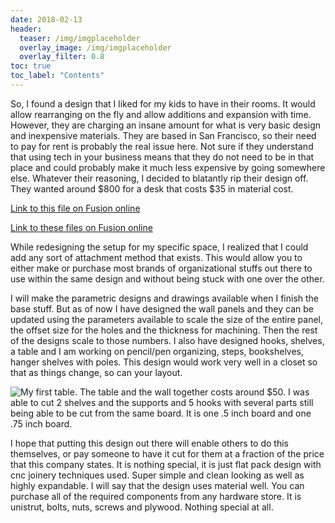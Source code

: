 ```yaml
---
date: 2018-02-13
header:
  teaser: /img/imgplaceholder
  overlay_image: /img/imgplaceholder
  overlay_filter: 0.8
toc: true
toc_label: "Contents"
--- 
```

So, I found a design that I liked for my kids to have in their rooms. It would
allow rearranging on the fly and allow additions and expansion with time.
However, they are charging an insane amount for what is very basic design and
inexpensive materials. They are based in San Francisco, so their need to pay
for rent is probably the real issue here. Not sure if they understand that
using tech in your business means that they do not need to be in that place
and could probably make it much less expensive by going somewhere else.
Whatever their reasoning, I decided to blatantly rip their design off. They
wanted around $800 for a desk that costs $35 in material cost.  

[Link to this file on Fusion online](https://a360.co/2FbSZcC)

[Link to these files on Fusion online](https://a360.co/2FdzCQn)

While redesigning the setup for my specific space, I realized that I could add
any sort of attachment method that exists. This would allow you to either make
or purchase most brands of organizational stuffs out there to use within the
same design and without being stuck with one over the other.

I will make the parametric designs and drawings available when I finish the
base stuff. But as of now I have designed the wall panels and they can be
updated using the parameters available to scale the size of the entire panel,
the offset size for the holes and the thickness for machining. Then the rest
of the designs scale to those numbers. I also have designed hooks, shelves, a
table and I am working on pencil/pen organizing, steps, bookshelves, hanger
shelves with poles. This design would work very well in a closet so that as
things change, so can your layout.

![My first table. The table and the wall together costs around $50. I was able
to cut 2 shelves and the supports and 5 hooks with several parts still being
able to be cut from the same board. It is one .5 inch board and one .75 inch
board.](/img/Table1.jpg)

I hope that putting this design out there will enable others to do this
themselves, or pay someone to have it cut for them at a fraction of the price
that this company states. It is nothing special, it is just flat pack design
with cnc joinery techniques used. Super simple and clean looking as well as
highly expandable. I will say that the design uses material well. You can
purchase all of the required components from any hardware store. It is
unistrut, bolts, nuts, screws and plywood. Nothing special at all.

